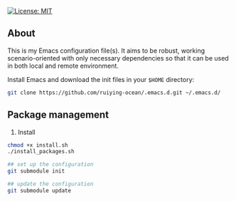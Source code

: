 [![License: MIT](https://img.shields.io/badge/License-MIT-yellow.svg)](https://opensource.org/licenses/MIT)

## About

This is my Emacs configuration file(s). It aims to be robust, working scenario-oriented with only necessary dependencies so that it can be used in both local and remote environment.

Install Emacs and download the init files in your `$HOME` directory:
```bash
git clone https://github.com/ruiying-ocean/.emacs.d.git ~/.emacs.d/
```

## Package management

1. Install
```bash
chmod +x install.sh
./install_packages.sh

## set up the configuration
git submodule init

## update the configuration
git submodule update
```


